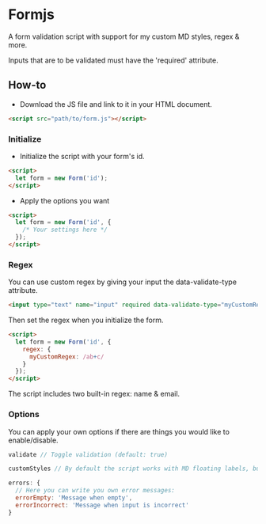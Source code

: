 # Formjs

A form validation script with support for my custom MD styles, regex &amp; more.

Inputs that are to be validated must have the 'required' attribute.

## How-to

- Download the JS file and link to it in your HTML document.
```html
<script src="path/to/form.js"></script>
```

### Initialize

- Initialize the script with your form's id.
```html
<script>
  let form = new Form('id');
</script>
```

- Apply the options you want
```html
<script>
  let form = new Form('id', {
    /* Your settings here */
  });
</script>
```

### Regex

You can use custom regex by giving your input the data-validate-type attribute.
```html
<input type="text" name="input" required data-validate-type="myCustomRegex">
```

Then set the regex when you initialize the form.
```html
<script>
  let form = new Form('id', {
    regex: {
      myCustomRegex: /ab+c/
    }
  });
</script>
```

The script includes two built-in regex: name & email.

### Options

You can apply your own options if there are things you would like to enable/disable.
```javascript
validate // Toggle validation (default: true)
```
```javascript
customStyles // By default the script works with MD floating labels, but it can be disabled (default: false)
```
```javascript
errors: {
  // Here you can write you own error messages:
  errorEmpty: 'Message when empty',
  errorIncorrect: 'Message when input is incorrect'
}
```
```
